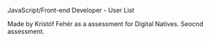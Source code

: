 JavaScript/Front-end Developer - User List

Made by Kristóf Fehér as a assessment for Digital Natives. Seocnd assessment.
